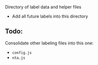 Directory of label data and helper files
- Add all future labels into this directory

## Todo:
Consolidate other labeling files into this one:
- `config.js`
- `nta.js`
